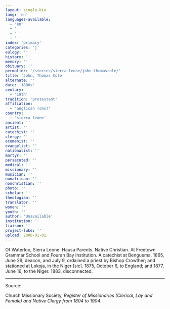 ```yaml
---
layout: single-bio
lang: 'en'
languages-available:
  - 'en'
  - ' '
  - ' '
  - ' '
index: 'primary'
categories: 'j'
eulogy: ''
history: ''
memory: ''
obituary: ''
permalink: '/stories/sierra-leone/john-thomascole/'
title: 'John, Thomas Cole'
alternate: ''
date: '1800s'
century:
  - '19th'
tradition: 'protestant'
affiliation:
  - 'anglican (cms)'
country:
  - 'sierra leone'
ancient: ''
artist: ''
catechist: ''
clergy: ''
ecumenist: ''
evangelist: ''
nationalist: ''
martyr: ''
persecuted: ''
medical: ''
missionary: ''
musician: ''
nonafrican: ''
nonchristian: ''
photo: ''
scholar: ''
theologian: ''
translator: ''
women: ''
youth: ''
author: 'Unavailable'
institution: ''
liaison: ''
project-luke: ''
upload: 2000-01-01
---
```



Of Waterloo, Sierra Leone.  Hausa Parents.  Native Christian.  At Freetown Grammar School and Fourah Bay Institution.  A catechist at Benguema.  1865, June 29, deacon, and July 9, ordained a priest by Bishop Crowther; and stationed at Lokoja, in the Niger [sic].  1875, October 6, to England; and 1877, June 16, to the Niger.  1883, disconnected.



---

Source:

Church Missionary Society, *Register of Missionaries (Clerical, Lay and Female) and Native Clergy from 1804 to 1904*.